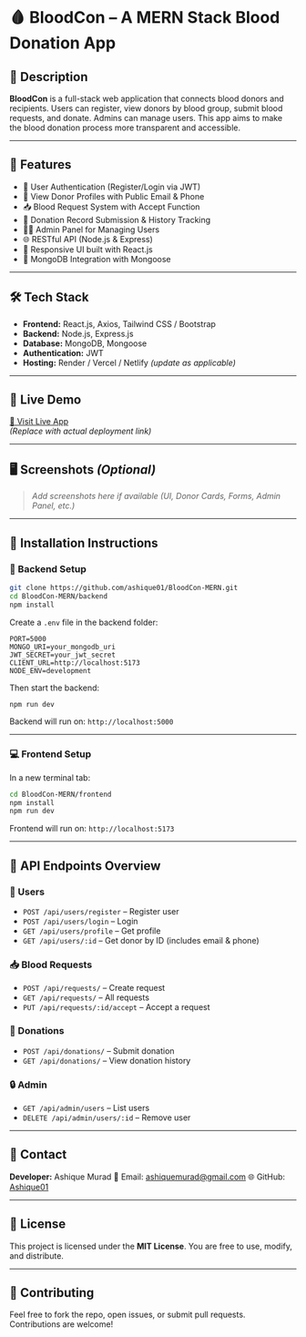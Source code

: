# 🩸 BloodCon – A MERN Stack Blood Donation App

## 📖 Description

**BloodCon** is a full-stack web application that connects blood donors and recipients. Users can register, view donors by blood group, submit blood requests, and donate. Admins can manage users. This app aims to make the blood donation process more transparent and accessible.

---

## 🚀 Features

- 🔐 User Authentication (Register/Login via JWT)
- 👤 View Donor Profiles with Public Email & Phone
- 📥 Blood Request System with Accept Function
- 💉 Donation Record Submission & History Tracking
- 🧑‍💻 Admin Panel for Managing Users
- 🌐 RESTful API (Node.js & Express)
- 📱 Responsive UI built with React.js
- 💾 MongoDB Integration with Mongoose

---

## 🛠️ Tech Stack

- **Frontend:** React.js, Axios, Tailwind CSS / Bootstrap  
- **Backend:** Node.js, Express.js  
- **Database:** MongoDB, Mongoose  
- **Authentication:** JWT  
- **Hosting:** Render / Vercel / Netlify *(update as applicable)*

---

## 🔗 Live Demo

[🚀 Visit Live App](https://your-demo-link.com)  
*(Replace with actual deployment link)*

---

## 🖥️ Screenshots *(Optional)*

> _Add screenshots here if available (UI, Donor Cards, Forms, Admin Panel, etc.)_

---

## 📂 Installation Instructions

### 🔧 Backend Setup

```bash
git clone https://github.com/ashique01/BloodCon-MERN.git
cd BloodCon-MERN/backend
npm install
````

Create a `.env` file in the backend folder:

```env
PORT=5000
MONGO_URI=your_mongodb_uri
JWT_SECRET=your_jwt_secret
CLIENT_URL=http://localhost:5173
NODE_ENV=development
```

Then start the backend:

```bash
npm run dev
```

Backend will run on: `http://localhost:5000`

---

### 💻 Frontend Setup

In a new terminal tab:

```bash
cd BloodCon-MERN/frontend
npm install
npm run dev
```

Frontend will run on: `http://localhost:5173`

---

## 📡 API Endpoints Overview

### 👤 Users

* `POST /api/users/register` – Register user
* `POST /api/users/login` – Login
* `GET /api/users/profile` – Get profile
* `GET /api/users/:id` – Get donor by ID (includes email & phone)

### 📥 Blood Requests

* `POST /api/requests/` – Create request
* `GET /api/requests/` – All requests
* `PUT /api/requests/:id/accept` – Accept a request

### 💉 Donations

* `POST /api/donations/` – Submit donation
* `GET /api/donations/` – View donation history

### 🔒 Admin

* `GET /api/admin/users` – List users
* `DELETE /api/admin/users/:id` – Remove user

---

## 💬 Contact

**Developer:** Ashique Murad
📧 Email: [ashiquemurad@gmail.com](mailto:ashiquemurad@gmail.com)
🌐 GitHub: [Ashique01](https://github.com/Ashique01)

---

## 📜 License

This project is licensed under the **MIT License**. You are free to use, modify, and distribute.

---

## 📢 Contributing

Feel free to fork the repo, open issues, or submit pull requests. Contributions are welcome!

```
